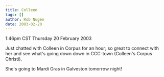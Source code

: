 ```yaml
---
title: Colleen
tags: []
author: Rob Nugen
date: 2003-02-20
---
```


<p class=date>1:46pm CST Thursday 20 February 2003</p>

<p>Just chatted with Colleen in Corpus for an hour; so great to
connect with her and see what's going down down in CCC-town (Colleen's
Corpus Christi).</p>

<p>She's going to Mardi Gras in Galveston tomorrow night!</p>
